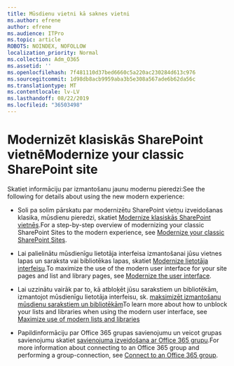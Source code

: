 ```yaml
---
title: Mūsdienu vietni kā saknes vietni
ms.author: efrene
author: efrene
ms.audience: ITPro
ms.topic: article
ROBOTS: NOINDEX, NOFOLLOW
localization_priority: Normal
ms.collection: Adm_O365
ms.assetid: ''
ms.openlocfilehash: 7f481110d37bed6660c5a220ac230284d613c976
ms.sourcegitcommit: 1d98db8acb9959aba3b5e308a567ade6b62da56c
ms.translationtype: MT
ms.contentlocale: lv-LV
ms.lasthandoff: 08/22/2019
ms.locfileid: "36503498"
---
```

# <a name="modernize-your-classic-sharepoint-site"></a><span data-ttu-id="b617b-102">Modernizēt klasiskās SharePoint vietnē</span><span class="sxs-lookup"><span data-stu-id="b617b-102">Modernize your classic SharePoint site</span></span>

<span data-ttu-id="b617b-103">Skatiet informāciju par izmantošanu jaunu modernu pieredzi:</span><span class="sxs-lookup"><span data-stu-id="b617b-103">See the following for details about using the new modern experience:</span></span>

- <span data-ttu-id="b617b-104">Soli pa solim pārskatu par modernizētu SharePoint vietņu izveidošanas klasika, mūsdienu pieredzi, skatiet [Modernize klasiskās SharePoint vietnēs](https://docs.microsoft.com/sharepoint/dev/transform/modernize-classic-sites).</span><span class="sxs-lookup"><span data-stu-id="b617b-104">For a step-by-step overview of modernizing your classic SharePoint Sites to the modern experience, see [Modernize your classic SharePoint Sites](https://docs.microsoft.com/sharepoint/dev/transform/modernize-classic-sites).</span></span>

- <span data-ttu-id="b617b-105">Lai palielinātu mūsdienīgu lietotāja interfeisa izmantošanai jūsu vietnes lapas un saraksta vai bibliotēkas lapas, skatiet [Modernize lietotāja interfeisu](https://docs.microsoft.com/sharepoint/dev/transform/modernize-userinterface).</span><span class="sxs-lookup"><span data-stu-id="b617b-105">To maximize the use of the modern user interface for your site pages and list and library pages, see [Modernize the user interface](https://docs.microsoft.com/sharepoint/dev/transform/modernize-userinterface).</span></span> 

- <span data-ttu-id="b617b-106">Lai uzzinātu vairāk par to, kā atbloķēt jūsu sarakstiem un bibliotēkām, izmantojot mūsdienīgu lietotāja interfeisu, sk. [maksimizēt izmantošanu mūsdienu sarakstiem un bibliotēkām](https://docs.microsoft.com/sharepoint/dev/transform/modernize-userinterface-lists-and-libraries)</span><span class="sxs-lookup"><span data-stu-id="b617b-106">To learn more about how to unblock your lists and libraries when using the modern user interface, see [Maximize use of modern lists and libraries](https://docs.microsoft.com/sharepoint/dev/transform/modernize-userinterface-lists-and-libraries)</span></span>

- <span data-ttu-id="b617b-107">Papildinformāciju par Office 365 grupas savienojumu un veicot grupas savienojumu skatiet [savienojuma izveidošana ar Office 365 grupu](https://docs.microsoft.com/sharepoint/dev/transform/modernize-connect-to-office365-group).</span><span class="sxs-lookup"><span data-stu-id="b617b-107">For more information about connecting to an Office 365 group and performing a group-connection, see [Connect to an Office 365 group](https://docs.microsoft.com/sharepoint/dev/transform/modernize-connect-to-office365-group).</span></span>
